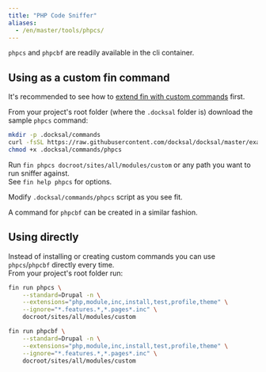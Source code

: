 ```yaml
---
title: "PHP Code Sniffer"
aliases:
  - /en/master/tools/phpcs/
---
```



`phpcs` and `phpcbf` are readily available in the cli container.


## Using as a custom fin command

It's recommended to see how to [extend fin with custom commands](../fin/custom-commands.md) first.

From your project's root folder (where the `.docksal` folder is) download the sample `phpcs` command:

```bash
mkdir -p .docksal/commands
curl -fsSL https://raw.githubusercontent.com/docksal/docksal/master/examples/.docksal/commands/phpcs -o .docksal/commands/phpcs
chmod +x .docksal/commands/phpcs
```

Run `fin phpcs docroot/sites/all/modules/custom` or any path you want to run sniffer against.  
See `fin help phpcs` for options.

Modify `.docksal/commands/phpcs` script as you see fit.

A command for `phpcbf` can be created in a similar fashion.


## Using directly

Instead of installing or creating custom commands you can use `phpcs`/`phpcbf` directly every time.  
From your project's root folder run:

```bash
fin run phpcs \
    --standard=Drupal -n \
    --extensions="php,module,inc,install,test,profile,theme" \
    --ignore="*.features.*,*.pages*.inc" \
    docroot/sites/all/modules/custom
```

```bash
fin run phpcbf \
    --standard=Drupal -n \
    --extensions="php,module,inc,install,test,profile,theme" \
    --ignore="*.features.*,*.pages*.inc" \
    docroot/sites/all/modules/custom
```
